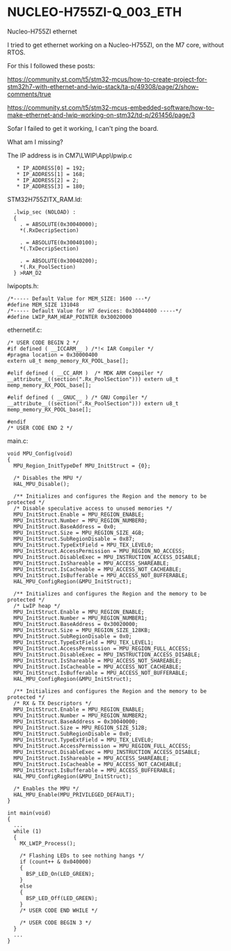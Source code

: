 # NUCLEO-H755ZI-Q_003_ETH
Nucleo-H755ZI ethernet

I tried to get ethernet working on a Nucleo-H755ZI, on the M7 core, without RTOS.

For this I followed these posts:

https://community.st.com/t5/stm32-mcus/how-to-create-project-for-stm32h7-with-ethernet-and-lwip-stack/ta-p/49308/page/2/show-comments/true

https://community.st.com/t5/stm32-mcus-embedded-software/how-to-make-ethernet-and-lwip-working-on-stm32/td-p/261456/page/3

Sofar I failed to get it working, I can't ping the board.

What am I missing?


The IP address is in CM7\LWIP\App\lpwip.c
```
   * IP_ADDRESS[0] = 192;
   * IP_ADDRESS[1] = 168;
   * IP_ADDRESS[2] = 2;
   * IP_ADDRESS[3] = 180;
```
STM32H755ZITX_RAM.ld:

```
  .lwip_sec (NOLOAD) : 
  {
    . = ABSOLUTE(0x30040000);
    *(.RxDecripSection) 
    
    . = ABSOLUTE(0x30040100);
    *(.TxDecripSection)
    
    . = ABSOLUTE(0x30040200);
    *(.Rx_PoolSection) 
  } >RAM_D2
```

lwipopts.h:

```
/*----- Default Value for MEM_SIZE: 1600 ---*/
#define MEM_SIZE 131048
/*----- Default Value for H7 devices: 0x30044000 -----*/
#define LWIP_RAM_HEAP_POINTER 0x30020000
```

ethernetif.c:

```
/* USER CODE BEGIN 2 */
#if defined ( __ICCARM__ ) /*!< IAR Compiler */
#pragma location = 0x30000400
extern u8_t memp_memory_RX_POOL_base[];

#elif defined ( __CC_ARM )  /* MDK ARM Compiler */
__attribute__((section(".Rx_PoolSection"))) extern u8_t memp_memory_RX_POOL_base[];

#elif defined ( __GNUC__ ) /* GNU Compiler */
__attribute__((section(".Rx_PoolSection"))) extern u8_t memp_memory_RX_POOL_base[];

#endif
/* USER CODE END 2 */
```

main.c:
```
void MPU_Config(void)
{
  MPU_Region_InitTypeDef MPU_InitStruct = {0};

  /* Disables the MPU */
  HAL_MPU_Disable();

  /** Initializes and configures the Region and the memory to be protected */
  /* Disable speculative access to unused memories */
  MPU_InitStruct.Enable = MPU_REGION_ENABLE;
  MPU_InitStruct.Number = MPU_REGION_NUMBER0;
  MPU_InitStruct.BaseAddress = 0x0;
  MPU_InitStruct.Size = MPU_REGION_SIZE_4GB;
  MPU_InitStruct.SubRegionDisable = 0x87;
  MPU_InitStruct.TypeExtField = MPU_TEX_LEVEL0;
  MPU_InitStruct.AccessPermission = MPU_REGION_NO_ACCESS;
  MPU_InitStruct.DisableExec = MPU_INSTRUCTION_ACCESS_DISABLE;
  MPU_InitStruct.IsShareable = MPU_ACCESS_SHAREABLE;
  MPU_InitStruct.IsCacheable = MPU_ACCESS_NOT_CACHEABLE;
  MPU_InitStruct.IsBufferable = MPU_ACCESS_NOT_BUFFERABLE;
  HAL_MPU_ConfigRegion(&MPU_InitStruct);

  /** Initializes and configures the Region and the memory to be protected */
  /* LwIP heap */
  MPU_InitStruct.Enable = MPU_REGION_ENABLE;
  MPU_InitStruct.Number = MPU_REGION_NUMBER1;
  MPU_InitStruct.BaseAddress = 0x30020000;
  MPU_InitStruct.Size = MPU_REGION_SIZE_128KB;
  MPU_InitStruct.SubRegionDisable = 0x0;
  MPU_InitStruct.TypeExtField = MPU_TEX_LEVEL1;
  MPU_InitStruct.AccessPermission = MPU_REGION_FULL_ACCESS;
  MPU_InitStruct.DisableExec = MPU_INSTRUCTION_ACCESS_DISABLE;
  MPU_InitStruct.IsShareable = MPU_ACCESS_NOT_SHAREABLE;
  MPU_InitStruct.IsCacheable = MPU_ACCESS_NOT_CACHEABLE;
  MPU_InitStruct.IsBufferable = MPU_ACCESS_NOT_BUFFERABLE;
  HAL_MPU_ConfigRegion(&MPU_InitStruct);

  /** Initializes and configures the Region and the memory to be protected */
  /* RX & TX Descriptors */
  MPU_InitStruct.Enable = MPU_REGION_ENABLE;
  MPU_InitStruct.Number = MPU_REGION_NUMBER2;
  MPU_InitStruct.BaseAddress = 0x30040000;
  MPU_InitStruct.Size = MPU_REGION_SIZE_512B;
  MPU_InitStruct.SubRegionDisable = 0x0;
  MPU_InitStruct.TypeExtField = MPU_TEX_LEVEL0;
  MPU_InitStruct.AccessPermission = MPU_REGION_FULL_ACCESS;
  MPU_InitStruct.DisableExec = MPU_INSTRUCTION_ACCESS_DISABLE;
  MPU_InitStruct.IsShareable = MPU_ACCESS_SHAREABLE;
  MPU_InitStruct.IsCacheable = MPU_ACCESS_NOT_CACHEABLE;
  MPU_InitStruct.IsBufferable = MPU_ACCESS_BUFFERABLE;
  HAL_MPU_ConfigRegion(&MPU_InitStruct);

  /* Enables the MPU */
  HAL_MPU_Enable(MPU_PRIVILEGED_DEFAULT);
}

int main(void)
{
  ...
  while (1)
  {
    MX_LWIP_Process();

    /* Flashing LEDs to see nothing hangs */
    if (count++ & 0x040000)
    {
      BSP_LED_On(LED_GREEN);
    }
    else
    {
      BSP_LED_Off(LED_GREEN);
    }
    /* USER CODE END WHILE */

    /* USER CODE BEGIN 3 */
  }
  ...
}
```



